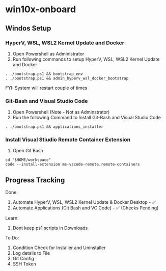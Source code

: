 # win10x-onboard

## Windos Setup 

### HyperV, WSL, WSL2 Kernel Update and Docker

1. Open Powershell as Administrator 
1. Run following commands to setup HyperV, WSL, WSL2 Kernel Update and Docker
```
. ./bootstrap.ps1 && bootstrap_env
. ./bootstrap.ps1 && admin_hyperv_wsl_docker_bootstrap
```
FYI: System will restart couple of times 

### Git-Bash and Visual Studio Code

1. Open Powershell (Note - Not as Adminstrator)
1. Run the following Command to Install Git-Bash and Visual Studio Code
```
. ./bootstrap.ps1 && applications_installer
```

### Install Visual Stiudio Remote Container Extension 

1. Open Git Bash 
```
cd "$HOME/workspace"
code --install-extension ms-vscode-remote.remote-containers
```

## Progress Tracking

Done:
1. Automate HyperV, WSL, WSL2 Kernel Update & Docker Desktop - ✅
2. Automate Applications (Git Bash and VC Code) -  ✅ (Checks Pending)

Learn:
1. Dont keep ps1 scripts in Downloads 

To Do:
1. Condition Check for Installer and Uninstaller 
2. Log details to File 
3. Git Config 
4. SSH Token 